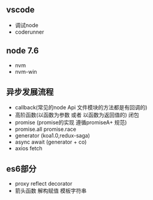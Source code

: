 ## vscode
- 调试node
- coderunner

## node 7.6
- nvm
- nvm-win


## 异步发展流程
- callback(常见的node Api 文件模块的方法都是有回调的)
- 高阶函数(以函数为参数 或者 以函数为返回值的) 闭包
- promise (promise的实现 遵循promiseA+ 规范)
- promise.all promise.race
- generator (koa1.0,redux-saga)
- async await (generator + co)
- axios fetch

## es6部分
- proxy reflect decorator
- 箭头函数 解构赋值 模板字符串

